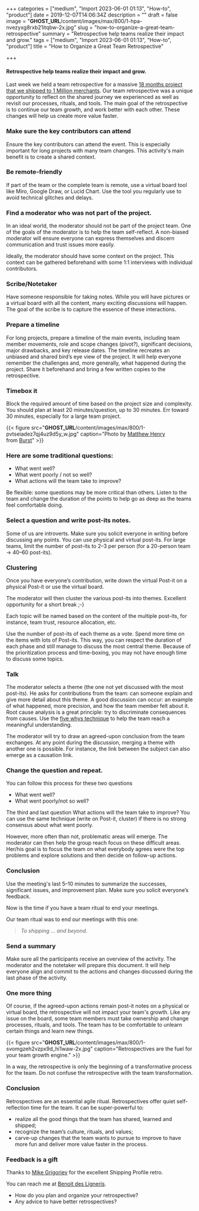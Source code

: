 +++
categories = ["medium", "Import 2023-06-01 01:13", "How-to", "product"]
date = 2019-12-07T14:06:34Z
description = ""
draft = false
image = "__GHOST_URL__/content/images/max/800/1-hpa-nvezyxg8rxb21itqbw-2x.jpg"
slug = "how-to-organize-a-great-team-retrospective"
summary = "Retrospective help teams realize their impact and grow."
tags = ["medium", "Import 2023-06-01 01:13", "How-to", "product"]
title = "How to Organize a Great Team Retrospective"

+++


#### Retrospective help teams realize their impact and grow.

Last week we held a team retrospective for a massive [18 months project that we shipped to 1 Million merchants](https://help.shopify.com/en/manual/shipping/setting-up-and-managing-your-shipping/shipping-profiles). Our team retrospective was a unique opportunity to reflect on the shared journey we experienced as well as revisit our processes, rituals, and tools. The main goal of the retrospective is to continue our team growth, and work better with each other. These changes will help us create more value faster.

### Make sure the key contributors can attend

Ensure the key contributors can attend the event. This is especially important for long projects with many team changes. This activity's main benefit is to create a shared context.

### Be remote-friendly

If part of the team or the complete team is remote, use a virtual board tool like Miro, Google Draw, or Lucid Chart. Use the tool you regularly use to avoid technical glitches and delays.

### Find a moderator who was not part of the project.

In an ideal world, the moderator should not be part of the project team. One of the goals of the moderator is to help the team self-reflect. A non-biased moderator will ensure everyone can express themselves and discern communication and trust issues more easily.

Ideally, the moderator should have some context on the project. This context can be gathered beforehand with some 1:1 interviews with individual contributors.

### Scribe/Notetaker

Have someone responsible for taking notes. While you will have pictures or a virtual board with all the content, many exciting discussions will happen. The goal of the scribe is to capture the essence of these interactions.

### Prepare a timeline

For long projects, prepare a timeline of the main events, including team member movements, role and scope changes (pivot?), significant decisions, major drawbacks, and key release dates. The timeline recreates an unbiased and shared bird’s eye view of the project. It will help everyone remember the challenges and, more generally, what happened during the project. Share it beforehand and bring a few written copies to the retrospective.

### Timebox it

Block the required amount of time based on the project size and complexity. You should plan at least 20 minutes/question, up to 30 minutes. Err toward 30 minutes, especially for a large team project.

{{< figure src="__GHOST_URL__/content/images/max/800/1-pvtseiadez7qj4uz9d5y_w.jpg" caption="Photo by <a href="https://burst.shopify.com/@matthew_henry?utm_campaign=photo_credit&amp;utm_content=Browse+Free+HD+Images+of+Team+Meeting+Full+Of+Happy+Young+Adults&amp;utm_medium=referral&amp;utm_source=credit" data-href="https://burst.shopify.com/@matthew_henry?utm_campaign=photo_credit&amp;utm_content=Browse+Free+HD+Images+of+Team+Meeting+Full+Of+Happy+Young+Adults&amp;utm_medium=referral&amp;utm_source=credit" class="markup--anchor markup--figure-anchor" rel="noopener" target="_blank">Matthew Henry</a> from&nbsp;<a href="https://burst.shopify.com/college?utm_campaign=photo_credit&amp;utm_content=Browse+Free+HD+Images+of+Team+Meeting+Full+Of+Happy+Young+Adults&amp;utm_medium=referral&amp;utm_source=credit" data-href="https://burst.shopify.com/college?utm_campaign=photo_credit&amp;utm_content=Browse+Free+HD+Images+of+Team+Meeting+Full+Of+Happy+Young+Adults&amp;utm_medium=referral&amp;utm_source=credit" class="markup--anchor markup--figure-anchor" rel="noopener" target="_blank">Burst</a>" >}}

### Here are some traditional questions:

* What went well?
* What went poorly / not so well?
* What actions will the team take to improve?

Be flexible: some questions may be more critical than others. Listen to the team and change the duration of the points to help go as deep as the teams feel comfortable doing.

### Select a question and write post-its notes.

Some of us are introverts. Make sure you solicit everyone in writing before discussing any points. You can use physical and virtual post-its. For large teams, limit the number of post-its to 2–3 per person (for a 20-person team -> 40–60 post-its).

### Clustering

Once you have everyone’s contribution, write down the virtual Post-it on a physical Post-it or use the virtual board.

The moderator will then cluster the various post-its into themes. Excellent opportunity for a short break ;-)

Each topic will be named based on the content of the multiple post-its, for instance, team trust, resource allocation, etc.

Use the number of post-its of each theme as a vote. Spend more time on the items with lots of Post-its. This way, you can respect the duration of each phase and still manage to discuss the most central theme. Because of the prioritization process and time-boxing, you may not have enough time to discuss some topics.

### Talk

The moderator selects a theme (the one not yet discussed with the most post-its). He asks for contributions from the team: can someone explain and give more detail about this theme. A good discussion can occur: an example of what happened, more precision, and how the team member felt about it. Root cause analysis is a great principle: try to discriminate consequences from causes. Use the [five whys technique](https://en.wikipedia.org/wiki/5_Whys) to help the team reach a meaningful understanding.

The moderator will try to draw an agreed-upon conclusion from the team exchanges. At any point during the discussion, merging a theme with another one is possible. For instance, the link between the subject can also emerge as a causation link.

### Change the question and repeat.

You can follow this process for these two questions

* What went well?
* What went poorly/not so well?

The third and last question What actions will the team take to improve? You can use the same technique (write on Post-it, cluster) if there is no strong consensus about what went poorly.

However, more often than not, problematic areas will emerge. The moderator can then help the group reach focus on these difficult areas. Her/his goal is to focus the team on what everybody agrees were the top problems and explore solutions and then decide on follow-up actions.

### Conclusion

Use the meeting's last 5–10 minutes to summarize the successes, significant issues, and improvement plan. Make sure you solicit everyone’s feedback.

Now is the time if you have a team ritual to end your meetings.

Our team ritual was to end our meetings with this one:

> _To shipping … and beyond._

### Send a summary

Make sure all the participants receive an overview of the activity. The moderator and the notetaker will prepare this document. It will help everyone align and commit to the actions and changes discussed during the last phase of the activity.

### One more thing

Of course, if the agreed-upon actions remain post-it notes on a physical or virtual board, the retrospective will not impact your team's growth. Like any issue on the board, some team members must take ownership and change processes, rituals, and tools. The team has to be comfortable to unlearn certain things and learn new things.

{{< figure src="__GHOST_URL__/content/images/max/800/1-svomgzeh2vzpx9d_hi1waw-2x.jpg" caption="Retrospectives are the fuel for your team growth&nbsp;engine." >}}

In a way, the retrospective is only the beginning of a transformative process for the team. Do not confuse the retrospective with the team transformation.

### Conclusion

Retrospectives are an essential agile ritual. Retrospectives offer quiet self-reflection time for the team. It can be super-powerful to:

* realize all the good things that the team has shared, learned and shipped;
* recognize the team’s culture, rituals, and values;
* carve-up changes that the team wants to pursue to improve to have more fun and deliver more value faster in the process.

### Feedback is a gift

Thanks to [Mike Grigoriev](https://medium.com/u/9e7d880f3366) for the excellent Shipping Profile retro.

You can reach me at [Benoit des Ligneris](mailto:ben@radicaloptimist.org ).

* How do you plan and organize your retrospective?
* Any advice to have better retrospectives?

